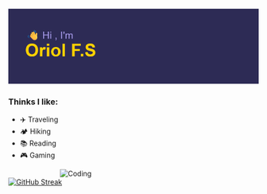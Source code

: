 [![MasterHead](header.png)](https://github.com/OriolFiblaSancho)
### Thinks I like:
- ✈️ Traveling
- 🏕️ Hiking
- 📚 Reading
- 🎮 Gaming

<img align="right" alt="Coding" width="400" src="https://github.com/user-attachments/assets/d4254e5e-ed00-4ec1-802e-8c642b0ac761">
  
[![GitHub Streak](https://streak-stats.demolab.com?user=OriolFiblaSancho&theme=shades-of-purple)](https://git.io/streak-stats)
